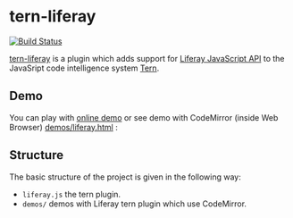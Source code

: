 tern-liferay
===========

[![Build Status](https://secure.travis-ci.org/angelozerr/tern-liferay.png)](http://travis-ci.org/angelozerr/tern-liferay)

[tern-liferay](https://github.com/angelozerr/tern-liferay) is a plugin which adds support for [Liferay JavaScript API](https://www.liferay.com/fr/community/wiki/-/wiki/Main/Liferay+JavaScript+API) to the JavaSript code intelligence system [Tern](http://ternjs.net/).

## Demo

You can play with [online demo](http://demo-angelozerr.rhcloud.com/CodeMirror-Java/liferay.html) or see demo with CodeMirror (inside Web Browser) [demos/liferay.html](https://github.com/angelozerr/tern-liferay/blob/master/demos/liferay.html) :

## Structure

The basic structure of the project is given in the following way:

* `liferay.js` the tern plugin.
* `demos/` demos with Liferay tern plugin which use CodeMirror.
